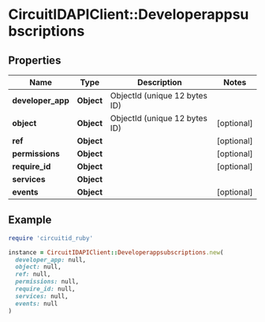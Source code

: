 # CircuitIDAPIClient::Developerappsubscriptions

## Properties

| Name | Type | Description | Notes |
| ---- | ---- | ----------- | ----- |
| **developer_app** | **Object** | ObjectId (unique 12 bytes ID) |  |
| **object** | **Object** | ObjectId (unique 12 bytes ID) | [optional] |
| **ref** | **Object** |  | [optional] |
| **permissions** | **Object** |  | [optional] |
| **require_id** | **Object** |  | [optional] |
| **services** | **Object** |  |  |
| **events** | **Object** |  | [optional] |

## Example

```ruby
require 'circuitid_ruby'

instance = CircuitIDAPIClient::Developerappsubscriptions.new(
  developer_app: null,
  object: null,
  ref: null,
  permissions: null,
  require_id: null,
  services: null,
  events: null
)
```

